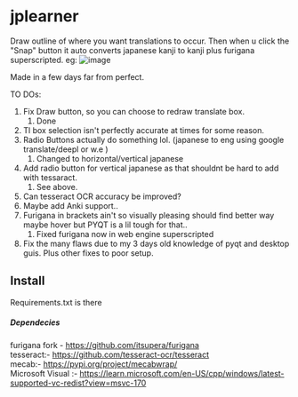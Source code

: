 # jplearner
 
Draw outline of where you want translations to occur. Then when u click the "Snap" button it auto converts
japanese kanji to kanji plus furigana superscripted. eg: 
![image](https://user-images.githubusercontent.com/7845409/202933194-460bee35-50ca-4151-b4d7-37c4ff9b7920.png)

Made in a few days far from perfect.

TO DOs:
1. Fix Draw button, so you can choose to redraw translate box. 
   1. Done
2. Tl box selection isn't perfectly accurate at times for some reason.
3. Radio Buttons actually do something lol. (japanese to eng using google translate/deepl or w.e )
   1. Changed to horizontal/vertical japanese
4. Add radio button for vertical japanese as that shouldnt be hard to add with tessaract.
   1. See above.
5. Can tesseract OCR accuracy be improved?
6. Maybe add Anki support..
7. Furigana in brackets ain't so visually pleasing should find better way maybe hover but PYQT is a lil tough for that..
   1. Fixed furigana now in web engine superscripted
8. Fix the many flaws due to my 3 days old knowledge of pyqt and desktop guis. Plus other fixes to poor setup.

## Install
Requirements.txt is there

##### Dependecies
furigana fork - https://github.com/itsupera/furigana \
tesseract:- https://github.com/tesseract-ocr/tesseract \
mecab:- https://pypi.org/project/mecabwrap/ \
Microsoft Visual :- https://learn.microsoft.com/en-US/cpp/windows/latest-supported-vc-redist?view=msvc-170
